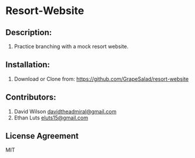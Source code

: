 # Resort-Website

## Description:
  1. Practice branching with a mock resort website.

## Installation:
  1. Download or Clone from: https://github.com/GrapeSalad/resort-website

## Contributors:
  1. David Wilson davidtheadmiral@gmail.com
  2. Ethan Luts eluts15@gmail.com

## License Agreement
  MIT 


